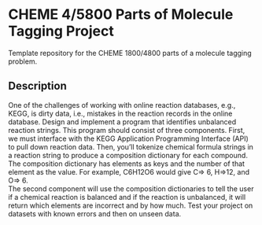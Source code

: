 # CHEME 4/5800 Parts of Molecule Tagging Project
Template repository for the CHEME 1800/4800 parts of a molecule tagging problem. 

## Description
One of the challenges of working with online reaction databases, e.g., KEGG, is dirty data, i.e., mistakes in the reaction records in the online database. 
Design and implement a program that identifies unbalanced reaction strings. This program should consist of three components. 
First, we must interface with the KEGG Application Programming Interface (API) to pull down reaction data. 
Then, you’ll tokenize chemical formula strings in a reaction string to produce a composition dictionary for each compound. 
The composition dictionary has elements as keys and the number of that element as the value. 
For example, C6H12O6 would give C=> 6, H=>12, and O=> 6.  
The second component will use the composition dictionaries to tell the user if a chemical reaction is balanced and if the reaction is unbalanced, it will return which elements are incorrect and by how much. Test your project on datasets with known errors and then on unseen data.

